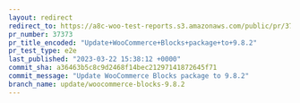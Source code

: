 ```yaml
---
layout: redirect
redirect_to: https://a8c-woo-test-reports.s3.amazonaws.com/public/pr/37373/e2e/index.html
pr_number: 37373
pr_title_encoded: "Update+WooCommerce+Blocks+package+to+9.8.2"
pr_test_type: e2e
last_published: "2023-03-22 15:38:12 +0000"
commit_sha: a36463b5c8c9d2468f14bec21297141872645f71
commit_message: "Update WooCommerce Blocks package to 9.8.2"
branch_name: update/woocommerce-blocks-9.8.2
---
```

